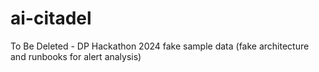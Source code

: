 # ai-citadel
To Be Deleted - DP Hackathon 2024 fake sample data (fake architecture and runbooks for alert analysis)
